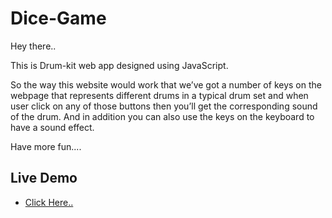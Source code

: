 
# Dice-Game

Hey there..

This is Drum-kit web app designed using JavaScript.

So the way this website would work that we’ve got a number of keys on the webpage that represents different drums in a typical drum set and when user click on any of those buttons then you’ll get the corresponding sound of the drum. And in addition you can also use the keys on the keyboard to have a sound effect.

Have more fun....

## Live Demo

- [Click Here..](https://vignesh-dd.github.io/Drum-kit/)

